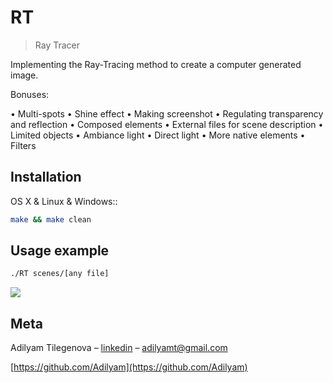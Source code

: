 # RT
> Ray Tracer

Implementing the Ray-Tracing method to create a computer generated image.

Bonuses:

• Multi-spots
• Shine effect
• Making screenshot
• Regulating transparency and reflection
• Composed elements
• External files for scene description
• Limited objects
• Ambiance light
• Direct light
• More native elements
• Filters

## Installation

OS X & Linux & Windows::

```sh
make && make clean
```

## Usage example

```sh
./RT scenes/[any file]
```
![](YO1.jpg)

## Meta

Adilyam Tilegenova – [linkedin](https://www.linkedin.com/in/adilyam-tilegenova-5b3180148/) – adilyamt@gmail.com

[https://github.com/Adilyam](https://github.com/Adilyam)

